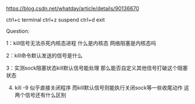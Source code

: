 https://blog.csdn.net/whatday/article/details/90136670



ctrl+c terminal
ctrl+z suspend
ctrl+d exit

Question:

1：kill信号无法杀死内核态进程 什么是内核态
	网络阻塞是内核态吗

2：kill命令默认发送的信号是什么 

3：实测sock阻塞状态kill默认信号能处理 那么能否自定义其他信号打破这个阻塞状态

4. kill -9 似乎直接关闭程序 而kill默认信号则能执行关闭sock等一些收尾动作
这两个信号还有什么区别